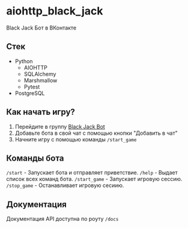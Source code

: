 # aiohttp_black_jack
Black Jack Бот в ВКонтакте

## Стек
- Python
  - AIOHTTP
  - SQLAlchemy
  - Marshmallow
  - Pytest
- PostgreSQL

## Как начать игру?
1. Перейдите в группу [Black Jack Bot](https://vk.com/club218833701)
2. Добавьте бота в свой чат с помощью кнопки "Добавить в чат"
3. Начните игру с помощью команды ```/start_game```

## Команды бота
```/start``` - Запускает бота и отправляет приветствие.
```/help``` - Выдает список всех команд бота.
```/start_game``` - Запускает игровую сессию.
```/stop_game``` - Останавливает игровую сесиию.

## Документация
Документация API доступна по роуту ```/docs```   
